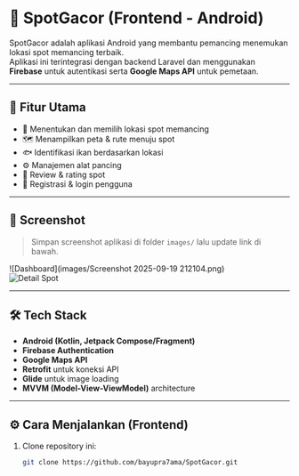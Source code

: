 # 🎣 SpotGacor (Frontend - Android)

SpotGacor adalah aplikasi Android yang membantu pemancing menemukan lokasi spot memancing terbaik.  
Aplikasi ini terintegrasi dengan backend Laravel dan menggunakan **Firebase** untuk autentikasi serta **Google Maps API** untuk pemetaan.

---

## 🚀 Fitur Utama
- 📍 Menentukan dan memilih lokasi spot memancing
- 🗺️ Menampilkan peta & rute menuju spot
- 🐟 Identifikasi ikan berdasarkan lokasi
- ⚙️ Manajemen alat pancing
- 📝 Review & rating spot
- 👤 Registrasi & login pengguna

---

## 📸 Screenshot
> Simpan screenshot aplikasi di folder `images/` lalu update link di bawah.

![Dashboard](images/Screenshot 2025-09-19 212104.png)  
![Detail Spot](images/detail-spot.png)

---

## 🛠️ Tech Stack
- **Android (Kotlin, Jetpack Compose/Fragment)**
- **Firebase Authentication**
- **Google Maps API**
- **Retrofit** untuk koneksi API
- **Glide** untuk image loading
- **MVVM (Model-View-ViewModel)** architecture

---

## ⚙️ Cara Menjalankan (Frontend)
1. Clone repository ini:
   ```bash
   git clone https://github.com/bayupra7ama/SpotGacor.git
